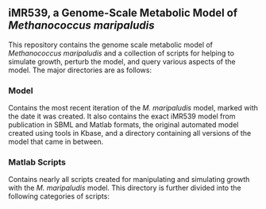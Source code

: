 ## iMR539, a Genome-Scale Metabolic Model of *Methanococcus maripaludis*

This repository contains the genome scale metabolic model of *Methanococcus maripaludis* and a collection of scripts for helping to simulate growth, perturb the model, and query various aspects of the model. The major directories are as follows:

### Model

Contains the most recent iteration of the *M. maripaludis* model, marked with the date it was created. It also contains the exact iMR539 model from publication in SBML and Matlab formats, the original automated model created using tools in Kbase, and a directory containing all versions of the model that came in between. 

### Matlab Scripts

Contains nearly all scripts created for manipulating and simulating growth with the *M. maripaludis* model. This directory is further divided into the following categories of scripts: